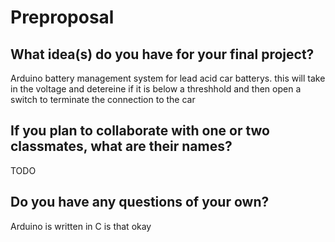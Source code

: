 # Preproposal

## What idea(s) do you have for your final project?

Arduino battery management system for lead acid car batterys. this will take in the voltage and detereine if it is below a threshhold and then open a switch to terminate the connection to the car 



## If you plan to collaborate with one or two classmates, what are their names?

TODO

## Do you have any questions of your own?

Arduino is written in C is that okay 
